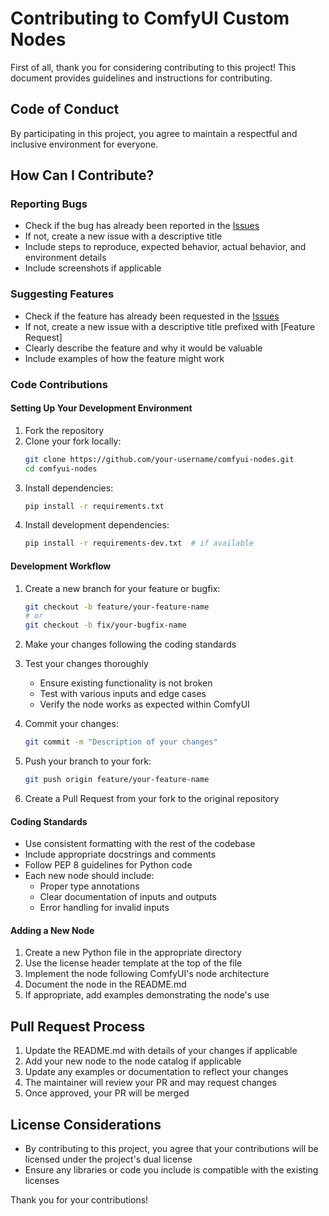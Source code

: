 # Contributing to ComfyUI Custom Nodes

First of all, thank you for considering contributing to this project! This document provides guidelines and instructions for contributing.

## Code of Conduct

By participating in this project, you agree to maintain a respectful and inclusive environment for everyone.

## How Can I Contribute?

### Reporting Bugs

* Check if the bug has already been reported in the [Issues](https://github.com/EricRollei/comfyui-nodes/issues)
* If not, create a new issue with a descriptive title
* Include steps to reproduce, expected behavior, actual behavior, and environment details
* Include screenshots if applicable

### Suggesting Features

* Check if the feature has already been requested in the [Issues](https://github.com/EricRollei/comfyui-nodes/issues)
* If not, create a new issue with a descriptive title prefixed with [Feature Request]
* Clearly describe the feature and why it would be valuable
* Include examples of how the feature might work

### Code Contributions

#### Setting Up Your Development Environment

1. Fork the repository
2. Clone your fork locally:
   ```bash
   git clone https://github.com/your-username/comfyui-nodes.git
   cd comfyui-nodes
   ```
3. Install dependencies:
   ```bash
   pip install -r requirements.txt
   ```
4. Install development dependencies:
   ```bash
   pip install -r requirements-dev.txt  # if available
   ```

#### Development Workflow

1. Create a new branch for your feature or bugfix:
   ```bash
   git checkout -b feature/your-feature-name
   # or
   git checkout -b fix/your-bugfix-name
   ```

2. Make your changes following the coding standards

3. Test your changes thoroughly
   * Ensure existing functionality is not broken
   * Test with various inputs and edge cases
   * Verify the node works as expected within ComfyUI

4. Commit your changes:
   ```bash
   git commit -m "Description of your changes"
   ```

5. Push your branch to your fork:
   ```bash
   git push origin feature/your-feature-name
   ```

6. Create a Pull Request from your fork to the original repository

#### Coding Standards

* Use consistent formatting with the rest of the codebase
* Include appropriate docstrings and comments
* Follow PEP 8 guidelines for Python code
* Each new node should include:
  * Proper type annotations
  * Clear documentation of inputs and outputs
  * Error handling for invalid inputs

#### Adding a New Node

1. Create a new Python file in the appropriate directory
2. Use the license header template at the top of the file
3. Implement the node following ComfyUI's node architecture
4. Document the node in the README.md
5. If appropriate, add examples demonstrating the node's use

## Pull Request Process

1. Update the README.md with details of your changes if applicable
2. Add your new node to the node catalog if applicable
3. Update any examples or documentation to reflect your changes
4. The maintainer will review your PR and may request changes
5. Once approved, your PR will be merged

## License Considerations

* By contributing to this project, you agree that your contributions will be licensed under the project's dual license
* Ensure any libraries or code you include is compatible with the existing licenses

Thank you for your contributions!
